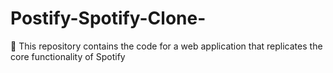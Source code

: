 # Postify-Spotify-Clone-
🎵 This repository contains the code for a web application that replicates the core functionality of Spotify
